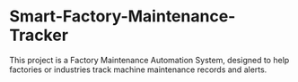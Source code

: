 # Smart-Factory-Maintenance-Tracker
This project is a Factory Maintenance Automation System, designed to help factories or industries track machine maintenance records and alerts.
